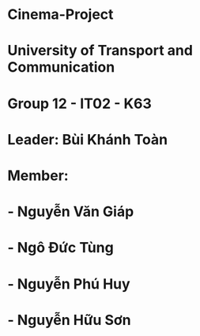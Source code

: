 # Cinema-Project

# University of Transport and Communication
# Group 12 - IT02 - K63

# Leader: Bùi Khánh Toàn
# Member:
# - Nguyễn Văn Giáp
# - Ngô Đức Tùng
# - Nguyễn Phú Huy
# - Nguyễn Hữu Sơn
